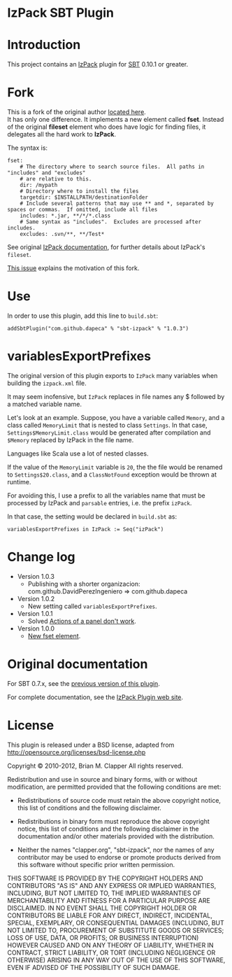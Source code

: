 IzPack SBT Plugin
=================

# Introduction

This project contains an [IzPack][izpack] plugin for [SBT][sbt] 0.10.1 or
greater.

# Fork

This is a fork of the original author [located here](https://github.com/bmc/sbt-izpack/).  
It has only one difference.  It implements a new element called **fset**.  Instead of the
original **fileset** element who does have logic for finding files, it delegates all the
hard work to **IzPack**.

The syntax is:

    fset:
        # The directory where to search source files.  All paths in "includes" and "excludes"
        # are relative to this.
        dir: /mypath
        # Directory where to install the files
        targetdir: $INSTALLPATH/destinationFolder
        # Include several patterns that may use ** and *, separated by spaces or commas.  If omitted, include all files
        includes: *.jar, **/*/*.class
        # Same syntax as "includes".  Excludes are processed after includes.
        excludes: .svn/**, **/Test*

See original [IzPack documentation](http://izpack.org/documentation/installation-files.html#fileset-add-a-fileset), 
for further details about IzPack's `fileset`.

[This issue](https://github.com/bmc/sbt-izpack/issues/13) explains the motivation of this fork.

# Use

In order to use this plugin, add this line to `build.sbt`:

    addSbtPlugin("com.github.dapeca" % "sbt-izpack" % "1.0.3")

# variablesExportPrefixes

The original version of this plugin exports to `IzPack` many variables when building the `izpack.xml` file.

It may seem inofensive, but `IzPack` replaces in file names any $ followed by a matched variable name.

Let's look at an example.  Suppose, you have a variable called `Memory`, and a class called `MemoryLimit` that is nested to class `Settings`.
In that case, `Settings$MemoryLimit.class` would be generated after compilation and `$Memory` replaced by IzPack in the file name.

Languages like Scala use a lot of nested classes.

If the value of the `MemoryLimit` variable is `20`, the the file would be renamed to `Settings$20.class`, and a `ClassNotFound` exception would be thrown at runtime.

For avoiding this, I use a prefix to all the variables name that must be processed by IzPack and `parsable` entries, i.e. the prefix `izPack`.
 
In that case, the setting would be declared in `build.sbt` as:

    variablesExportPrefixes in IzPack := Seq("izPack")


# Change log

- Version 1.0.3
    - Publishing with a shorter organizacion: com.github.DavidPerezIngeniero ⇒ com.github.dapeca
- Version 1.0.2
    - New setting called `variablesExportPrefixes`.
- Version 1.0.1
    - Solved [Actions of a panel don't work](https://github.com/bmc/sbt-izpack/issues/18).
- Version 1.0.0
    - [New fset element](https://github.com/bmc/sbt-izpack/issues/13).

# Original documentation

For SBT 0.7.x, see the [previous version of this plugin][].

For complete documentation, see the [IzPack Plugin web site][].

[sbt]: https://github.com/harrah/xsbt/
[izpack]: http://izpack.org/
[previous version of this plugin]: http://software.clapper.org/sbt-plugins/izpack.html
[IzPack Plugin web site]: http://software.clapper.org/sbt-izpack/

# License

This plugin is released under a BSD license, adapted from
<http://opensource.org/licenses/bsd-license.php>

Copyright &copy; 2010-2012, Brian M. Clapper
All rights reserved.

Redistribution and use in source and binary forms, with or without
modification, are permitted provided that the following conditions are
met:

* Redistributions of source code must retain the above copyright notice,
  this list of conditions and the following disclaimer.

* Redistributions in binary form must reproduce the above copyright
  notice, this list of conditions and the following disclaimer in the
  documentation and/or other materials provided with the distribution.

* Neither the names "clapper.org", "sbt-izpack", nor the names of any
  contributor may be used to endorse or promote products derived from this
  software without specific prior written permission.

THIS SOFTWARE IS PROVIDED BY THE COPYRIGHT HOLDERS AND CONTRIBUTORS "AS
IS" AND ANY EXPRESS OR IMPLIED WARRANTIES, INCLUDING, BUT NOT LIMITED TO,
THE IMPLIED WARRANTIES OF MERCHANTABILITY AND FITNESS FOR A PARTICULAR
PURPOSE ARE DISCLAIMED. IN NO EVENT SHALL THE COPYRIGHT HOLDER OR
CONTRIBUTORS BE LIABLE FOR ANY DIRECT, INDIRECT, INCIDENTAL, SPECIAL,
EXEMPLARY, OR CONSEQUENTIAL DAMAGES (INCLUDING, BUT NOT LIMITED TO,
PROCUREMENT OF SUBSTITUTE GOODS OR SERVICES; LOSS OF USE, DATA, OR
PROFITS; OR BUSINESS INTERRUPTION) HOWEVER CAUSED AND ON ANY THEORY OF
LIABILITY, WHETHER IN CONTRACT, STRICT LIABILITY, OR TORT (INCLUDING
NEGLIGENCE OR OTHERWISE) ARISING IN ANY WAY OUT OF THE USE OF THIS
SOFTWARE, EVEN IF ADVISED OF THE POSSIBILITY OF SUCH DAMAGE.
